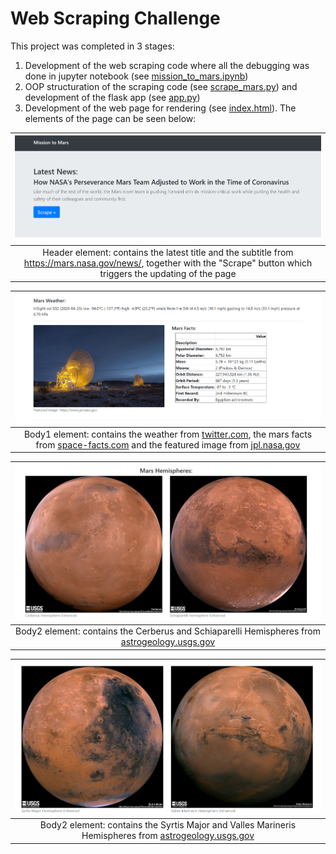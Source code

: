 # Web Scraping Challenge

This project was completed in 3 stages:

1. Development of the web scraping code where all the debugging was done in jupyter notebook (see <a href="Mission_to_Mars/mission_to_mars.ipynb">mission_to_mars.ipynb</a>)
2. OOP structuration of the scraping code (see <a href="Mission_to_Mars/scrape_mars.py">scrape_mars.py</a>) and development of the flask app (see <a href="Mission_to_Mars/app.py">app.py</a>)
3. Development of the web page for rendering (see <a href="Mission_to_Mars/templates/index.html">index.html</a>). The elements of the page can be seen below:

<img src=Mission_to_Mars/screenshots/Header.PNG >|
:--------------------------------------:|
Header element: contains the latest title and the subtitle from https://mars.nasa.gov/news/, together with the "Scrape" button which triggers the updating of the page|


<img src=Mission_to_Mars/screenshots/Body1.PNG >|
:--------------------------------------:|
Body1 element: contains the weather from <a href="https://twitter.com/marswxreport?lang=en">twitter.com</a>, the mars facts from <a href="https://space-facts.com/mars/">space-facts.com</a> and the featured image from <a href="https://www.jpl.nasa.gov/spaceimages/?search=&category=Mars">jpl.nasa.gov</a>|

<img src=Mission_to_Mars/screenshots/Body2.PNG >|
:--------------------------------------:|
Body2 element: contains the Cerberus and Schiaparelli Hemispheres from <a href="https://astrogeology.usgs.gov/search/results?q=hemisphere+enhanced&k1=target&v1=Mars">astrogeology.usgs.gov</a> |

<img src=Mission_to_Mars/screenshots/Body3.PNG >|
:--------------------------------------:|
Body2 element: contains the Syrtis Major and Valles Marineris Hemispheres from <a href="https://astrogeology.usgs.gov/search/results?q=hemisphere+enhanced&k1=target&v1=Mars">astrogeology.usgs.gov</a> |
